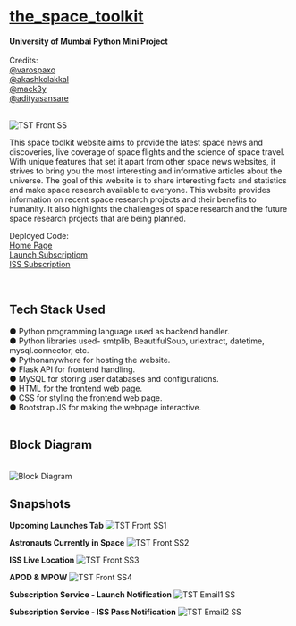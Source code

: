 # [the_space_toolkit](https://github.com/varospaxo/the_space_toolkit)

<b>University of Mumbai Python Mini Project</b><br><br>
Credits:<br>
[@varospaxo](https://github.com/varospaxo)<br>
[@akashkolakkal](https://github.com/akashkolakkal)<br>
[@mack3y](https://github.com/mack3y)<br>
[@adityasansare](https://github.com/adityasansare)<br><br>

![TST Front SS](https://user-images.githubusercontent.com/64273563/235473823-ebb31cab-63c1-45ae-8750-f0dd60414bf0.png)

This space toolkit website aims to provide the latest space news and discoveries, live coverage of space flights and the science of space travel. 
With unique features that set it apart from other space news websites, it strives to bring you the most interesting and informative articles about the universe.
The goal of this website is to share interesting facts and statistics and make space research available to everyone.
This website provides information on recent space research projects and their benefits to humanity. It also highlights the challenges of space research and the future space research projects that are being planned.

Deployed Code:<br>
[Home Page](https://thespacetoolkit.pythonanywhere.com)<br>
[Launch Subscriptiom](https://launchmail.pythonanywhere.com)<br>
[ISS Subscription](https://acegs.pythonanywhere.com)<br>

<br><H2><B>Tech Stack Used</H2></B>
&#9679; Python programming language used as backend handler.<br>
&#9679; Python libraries used- smtplib, BeautifulSoup, urlextract, datetime, mysql.connector, etc.<br>
&#9679; Pythonanywhere for hosting the website.<br>
&#9679; Flask API for frontend handling.<br>
&#9679; MySQL for storing user databases and configurations.<br>
&#9679; HTML for the frontend web page.<br>
&#9679; CSS for styling the frontend web page.<br>
&#9679; Bootstrap JS for making the webpage interactive.<br>
<br>


<B><H2>Block Diagram</H2></B><br>
![Block Diagram](https://user-images.githubusercontent.com/64273563/235475012-8d70072a-6363-4704-b927-15c6eade2c15.png)

<B><H2>Snapshots</H2></B>

<B>Upcoming Launches Tab</B>
![TST Front SS1](https://user-images.githubusercontent.com/64273563/235475816-ffe22be2-9070-4c19-8025-2606df658c5c.png)
<br>

<B>Astronauts Currently in Space</B>
![TST Front SS2](https://user-images.githubusercontent.com/64273563/235474599-98e228d7-897c-4172-9a85-97d19a119304.png)
<br>

<B>ISS Live Location</B>
![TST Front SS3](https://user-images.githubusercontent.com/64273563/235474704-35ee0c04-cec3-46a3-857c-0411f6aee9b3.png)
<br>

<B>APOD & MPOW</B>
![TST Front SS4](https://user-images.githubusercontent.com/64273563/235474800-14ceaebb-2193-4b10-951f-8ce38264ee23.png)
<br>

<B>Subscription Service - Launch Notification</B>
![TST Email1 SS](https://user-images.githubusercontent.com/64273563/235474910-6b6b13ce-773e-4c1b-a3f9-b4b799033110.png)
<br>

<B>Subscription Service - ISS Pass Notification</B>
![TST Email2 SS](https://user-images.githubusercontent.com/64273563/235474934-82e4c653-e8b0-4c22-843b-6176750da9b9.png)
<br>
